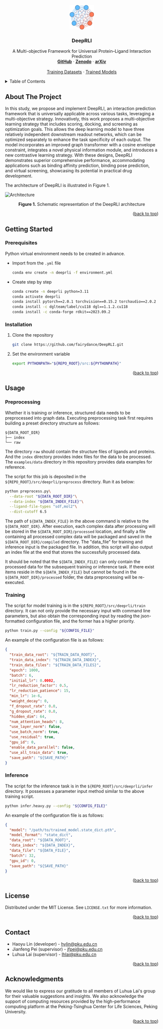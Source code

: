 <a name="readme-top"></a>



<!-- PROJECT LOGO -->
<br />
<div align="center">
  <a href="https://github.com/fairydance/DeepRLI">
    <img src="img/logo.svg" alt="Logo" width="80" height="80">
  </a>

  <h3 align="center">DeepRLI</h3>

  <p align="center">
    A Multi-objective Framework for Universal Protein–Ligand Interaction Prediction
    <br />
    <a href="https://github.com/fairydance/DeepRLI"><strong>GitHub</strong></a>
    ·
    <a href="https://zenodo.org/records/11116386"><strong>Zenodo</strong></a>
    ·
    <a href="https://arxiv.org/abs/2401.10806"><strong>arXiv</strong></a>
    <br />
    <br />
    <a href="https://doi.org/10.5281/zenodo.11116386">Training Datasets</a>
    ·
    <a href="https://github.com/fairydance/DeepRLI/releases">Trained Models</a>
  </p>
</div>



<!-- TABLE OF CONTENTS -->
<details>
  <summary>Table of Contents</summary>
  <ol>
    <li><a href="#about-the-project">About The Project</a></li>
    <li>
      <a href="#getting-started">Getting Started</a>
      <ul>
        <li><a href="#prerequisites">Prerequisites</a></li>
        <li><a href="#installation">Installation</a></li>
      </ul>
    </li>
    <li>
      <a href="#usage">Usage</a>
      <ul>
        <li><a href="#preprocessing">Preprocessing</a></li>
        <li><a href="#training">Training</a></li>
        <li><a href="#inference">Inference</a></li>
      </ul>
    </li>
    <li>
      <a href="#all-in-one">All in One</a>
      <ul>
        <li><a href="#inference-aio">Inference AIO</a></li>
      </ul>
    </li>
    <li><a href="#license">License</a></li>
    <li><a href="#contact">Contact</a></li>
    <li><a href="#acknowledgments">Acknowledgments</a></li>
  </ol>
</details>



<!-- ABOUT THE PROJECT -->
## About The Project

In this study, we propose and implement DeepRLI, an interaction prediction framework that is universally applicable across various tasks, leveraging a multi-objective strategy. Innovatively, this work proposes a multi-objective learning strategy that includes scoring, docking, and screening as optimization goals. This allows the deep learning model to have three relatively independent downstream readout networks, which can be optimized separately to enhance the task specificity of each output. The model incorporates an improved graph transformer with a cosine envelope constraint, integrates a novel physical information module, and introduces a new contrastive learning strategy. With these designs, DeepRLI demonstrates superior comprehensive performance, accommodating applications such as binding affinity prediction, binding pose prediction, and virtual screening, showcasing its potential in practical drug development.

The architecture of DeepRLI is illustrated in Figure 1.

![Architecture][architecture]

<div align="center"><b>Figure 1.</b> Schematic representation of the DeepRLI architecture</div>

<p align="right">(<a href="#readme-top">back to top</a>)</p>



<!-- GETTING STARTED -->
## Getting Started

### Prerequisites

Python virtual environment needs to be created in advance.
* Import from the `.yml` file
  ```sh
  conda env create -n deeprli -f environment.yml
  ```
* Create step by step
  ```sh
  conda create -n deeprli python=3.11
  conda activate deeprli
  conda install pytorch==2.0.1 torchvision==0.15.2 torchaudio==2.0.2 pytorch-cuda=11.8 -c pytorch -c nvidia
  conda install -c dglteam/label/cu118 dgl==1.1.2.cu118
  conda install -c conda-forge rdkit==2023.09.2
  ```

### Installation

1. Clone the repository
   ```sh
   git clone https://github.com/fairydance/DeepRLI.git
   ```
2. Set the environment variable
   ```sh
   export PYTHONPATH="${REPO_ROOT}/src:${PYTHONPATH}"
   ```

<p align="right">(<a href="#readme-top">back to top</a>)</p>



<!-- USAGE EXAMPLES -->
## Usage

### Preprocessing

Whether it is training or inference, structured data needs to be preprocessed into graph data. Executing preprocessing task first requires building a preset directory structure as follows:
```
${DATA_ROOT_DIR}
├── index
└── raw
```
The directory `raw` should contain the structure files of ligands and proteins. And the `index` directory provides index files for the data to be processed. The `examples/data` directory in this repository provides data examples for reference.

The script for this job is deposited in the `${REPO_ROOT}/src/deeprli/preprocess` directory. Run it as below:
```sh
python preprocess.py\
  --data-root "${DATA_ROOT_DIR}"\
  --data-index "${DATA_INDEX_FILE}"\
  --ligand-file-types "sdf,mol2"\
  --dist-cutoff 6.5
```
The path of `${DATA_INDEX_FILE}` in the above command is relative to the `${DATA_ROOT_DIR}`. After execution, each complex data after processing will be stored in the `${DATA_ROOT_DIR}/processed` location, and finally a file containing all processed complex data will be packaged and saved in the `${DATA_ROOT_DIR}/compiled` directory. The "data_file" for training and inference input is the packaged file. In addition, this script will also output an index file at the end that stores the successfully processed data.

It should be noted that the `${DATA_INDEX_FILE}` can only contain the processed data for the subsequent training or inference task. If there exist items reside in the `${DATA_INDEX_FILE}` but cannot be found in the `${DATA_ROOT_DIR}/processed` folder, the data preprocessing will be re-executed.

### Training

The script for model training is in the `${REPO_ROOT}/src/deeprli/train` directory. It can not only provide the necessary input with command line parameters, but also obtain the corresponding input by reading the json-formatted configuration file, and the former has a higher priority.
```sh
python train.py --config "${CONFIG_FILE}"
```
An example of the configuration file is as follows:
```json
{
  "train_data_root": "${TRAIN_DATA_ROOT}",
  "train_data_index": "${TRAIN_DATA_INDEX}",
  "train_data_files": "${TRAIN_DATA_FILES}",
  "epoch": 1000,
  "batch": 6,
  "initial_lr": 0.0002,
  "lr_reduction_factor": 0.5,
  "lr_reduction_patience": 15,
  "min_lr": 1e-6,
  "weight_decay": 0,
  "f_dropout_rate": 0.0,
  "g_dropout_rate": 0.0,
  "hidden_dim": 64,
  "num_attention_heads": 8,
  "use_layer_norm": false,
  "use_batch_norm": true,
  "use_residual": true,
  "gpu_id": 0,
  "enable_data_parallel": false,
  "use_all_train_data": true,
  "save_path": "${SAVE_PATH}"
}
```


### Inference

The script for the inference task is in the `${REPO_ROOT}/src/deeprli/infer` directory. It possesses a parameter input method similar to the above training script.
```sh
python infer.heavy.py --config "${CONFIG_FILE}"
```
An example of the configuration file is as follows:
```json
{
  "model": "/path/to/trained_model.state_dict.pth",
  "model_format": "state_dict",
  "data_root": "${DATA_ROOT}",
  "data_index": "${DATA_INDEX}",
  "data_file": "${DATA_FILE}",
  "batch": 32,
  "gpu_id": 0,
  "save_path": "${SAVE_PATH}"
}
```

<p align="right">(<a href="#readme-top">back to top</a>)</p>



<!-- LICENSE -->
## License

Distributed under the MIT License. See `LICENSE.txt` for more information.

<p align="right">(<a href="#readme-top">back to top</a>)</p>



<!-- CONTACT -->
## Contact

- Haoyu Lin (developer) - hylin@pku.edu.cn
- Jianfeng Pei (supervisor) - jfpei@pku.edu.cn
- Luhua Lai (supervisor) - lhlai@pku.edu.cn

<p align="right">(<a href="#readme-top">back to top</a>)</p>



<!-- ACKNOWLEDGMENTS -->
## Acknowledgments

We would like to express our gratitude to all members of Luhua Lai's group for their valuable suggestions and insights. We also acknowledge the support of computing resources provided by the high-performance computing platform at the Peking-Tsinghua Center for Life Sciences, Peking University.

<p align="right">(<a href="#readme-top">back to top</a>)</p>



<!-- MARKDOWN LINKS & IMAGES -->
<!-- https://www.markdownguide.org/basic-syntax/#reference-style-links -->
[architecture]: img/architecture.svg
